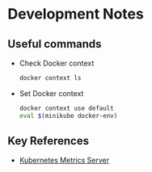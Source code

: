 # Development Notes

## Useful commands

* Check Docker context
    ```bash
    docker context ls
    ```
* Set Docker context
    ```bash
    docker context use default
    eval $(minikube docker-env)
    ```

## Key References

* [Kubernetes Metrics Server](https://github.com/kubernetes-sigs/metrics-server/tree/master/charts/metrics-server)
